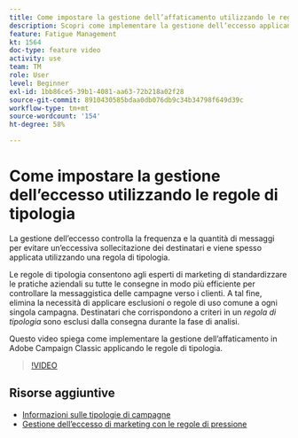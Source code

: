 ```yaml
---
title: Come impostare la gestione dell’affaticamento utilizzando le regole di tipologia in Adobe Campaign Classic
description: Scopri come implementare la gestione dell’eccesso applicando le regole di tipologia.
feature: Fatigue Management
kt: 1564
doc-type: feature video
activity: use
team: TM
role: User
level: Beginner
exl-id: 1bb86ce5-39b1-4081-aa63-72b218a02f28
source-git-commit: 8910430585bdaa0db076db9c34b34798f649d39c
workflow-type: tm+mt
source-wordcount: '154'
ht-degree: 58%

---
```


# Come impostare la gestione dell’eccesso utilizzando le regole di tipologia

La gestione dell’eccesso controlla la frequenza e la quantità di messaggi per evitare un’eccessiva sollecitazione dei destinatari e viene spesso applicata utilizzando una regola di tipologia.

Le regole di tipologia consentono agli esperti di marketing di standardizzare le pratiche aziendali su tutte le consegne in modo più efficiente per controllare la messaggistica delle campagne verso i clienti. A tal fine, elimina la necessità di applicare esclusioni o regole di uso comune a ogni singola campagna. Destinatari che corrispondono a criteri in un *regola di tipologia* sono esclusi dalla consegna durante la fase di analisi.

Questo video spiega come implementare la gestione dell’affaticamento in Adobe Campaign Classic applicando le regole di tipologia.

>[!VIDEO](https://video.tv.adobe.com/v/25090?quality=12)

## Risorse aggiuntive

* [Informazioni sulle tipologie di campagne](https://experienceleague.adobe.com/docs/campaign-classic/using/orchestrating-campaigns/campaign-optimization/about-campaign-typologies.html?lang=it)
* [Gestione dell’eccesso di marketing con le regole di pressione](https://experienceleague.adobe.com/docs/campaign-classic/using/orchestrating-campaigns/campaign-optimization/pressure-rules.html?lang=it)

